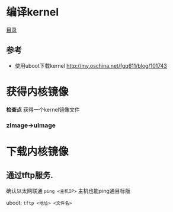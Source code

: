 # 编译kernel

[目录](customize-mini2440-softwave) 

## 参考

* 使用uboot下载kernel http://my.oschina.net/fgq611/blog/101743

# 获得内核镜像

**检查点** 获得一个kernel镜像文件


### zImage->uImage

# 下载内核镜像

## 通过tftp服务.

确认以太网联通 `ping <主机IP>` 主机也能ping通目标版

uboot: 
`tftp <地址> <文件名>`